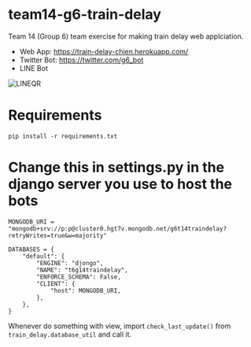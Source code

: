 # team14-g6-train-delay

Team 14 (Group 6) team exercise for making train delay web applciation.

- Web App: https://train-delay-chien.herokuapp.com/
- Twitter Bot: https://twitter.com/g6_bot
- LINE Bot 

![LINEQR](https://user-images.githubusercontent.com/85671768/148489924-081a7f8a-f8f1-404d-8670-4106b0693459.png)

# Requirements

```
pip install -r requirements.txt
```

# Change this in settings.py in the django server you use to host the bots

```
MONGODB_URI = "mongodb+srv://p:p@cluster0.hgt7v.mongodb.net/g6t14traindelay?retryWrites=true&w=majority"

DATABASES = {
    "default": {
        "ENGINE": "djongo",
        "NAME": "t6g14traindelay",
        "ENFORCE_SCHEMA": False,
        "CLIENT": {
            "host": MONGODB_URI,
        },
    },
}
```

Whenever do something with view, import `check_last_update()` from `train_delay.database_util` and call it.
